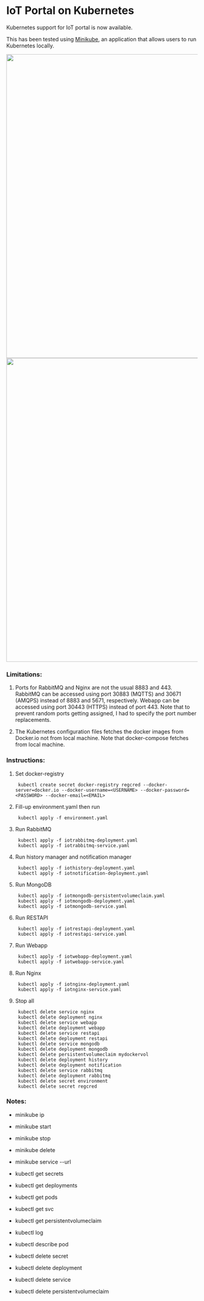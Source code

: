# IoT Portal on Kubernetes

Kubernetes support for IoT portal is now available. 

This has been tested using [Minikube](https://github.com/kubernetes/minikube), an application that allows users to run Kubernetes locally.  

<img src="https://github.com/richmondu/libpyiotcloud/blob/master/_images/kubernetes_minikube.png" width="800"/>

<img src="https://github.com/richmondu/libpyiotcloud/blob/master/_images/kubernetes_minikube_dashboard.png" width="800"/>


### Limitations:

1. Ports for RabbitMQ and Nginx are not the usual 8883 and 443. 
   RabbitMQ can be accessed using port 30883 (MQTTS) and 30671 (AMQPS) instead of 8883 and 5671, respectively.
   Webapp can be accessed using port 30443 (HTTPS) instead of port 443.
   Note that to prevent random ports getting assigned, I had to specify the port number replacements.

2. The Kubernetes configuration files fetches the docker images from Docker.io not from local machine. 
   Note that docker-compose fetches from local machine.



### Instructions:

1. Set docker-registry

        kubectl create secret docker-registry regcred --docker-server=docker.io --docker-username=<USERNAME> --docker-password=<PASSWORD> --docker-email=<EMAIL>


2. Fill-up environment.yaml then run 

        kubectl apply -f environment.yaml


3. Run RabbitMQ

        kubectl apply -f iotrabbitmq-deployment.yaml
        kubectl apply -f iotrabbitmq-service.yaml


4. Run history manager and notification manager

        kubectl apply -f iothistory-deployment.yaml
        kubectl apply -f iotnotification-deployment.yaml


5. Run MongoDB

        kubectl apply -f iotmongodb-persistentvolumeclaim.yaml
        kubectl apply -f iotmongodb-deployment.yaml
        kubectl apply -f iotmongodb-service.yaml


6. Run RESTAPI

        kubectl apply -f iotrestapi-deployment.yaml
        kubectl apply -f iotrestapi-service.yaml


7. Run Webapp

        kubectl apply -f iotwebapp-deployment.yaml
        kubectl apply -f iotwebapp-service.yaml


8. Run Nginx

        kubectl apply -f iotnginx-deployment.yaml
        kubectl apply -f iotnginx-service.yaml


9. Stop all

        kubectl delete service nginx
        kubectl delete deployment nginx
        kubectl delete service webapp
        kubectl delete deployment webapp
        kubectl delete service restapi
        kubectl delete deployment restapi
        kubectl delete service mongodb
        kubectl delete deployment mongodb
        kubectl delete persistentvolumeclaim mydockervol
        kubectl delete deployment history
        kubectl delete deployment notification
        kubectl delete service rabbitmq
        kubectl delete deployment rabbitmq
        kubectl delete secret environment
        kubectl delete secret regcred


### Notes:

- minikube ip
- minikube start
- minikube stop
- minikube delete
- minikube service <SERVICENAME> --url

- kubectl get secrets
- kubectl get deployments
- kubectl get pods
- kubectl get svc
- kubectl get persistentvolumeclaim
- kubectl log <PODNAME>
- kubectl describe pod <PODNAME>
- kubectl delete secret <SECRETNAME>
- kubectl delete deployment <DEPLOYMENTNAME>
- kubectl delete service <SERVICENAME>
- kubectl delete persistentvolumeclaim <PERSISTENTVOLUMENAME>
